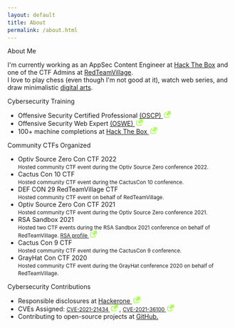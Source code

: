 ```yaml
---
layout: default
title: About
permalink: /about.html
---
```


<div class="about-container">
	<p class="about-h1">About Me</p>
	<p class="about-description">
I'm currently working as an AppSec Content Engineer at <a href="https://www.hackthebox.com/" target="_blank">Hack The Box</a> and one of the CTF Admins at <a href="https://redteamvillage.io/" target="_blank">RedTeamVillage</a>.<br>
I love to play chess (even though I'm not good at it), watch web series, and draw minimalistic <a href="https://www.deviantart.com/minimalrayhan" target="_blank">digital arts</a>.<br>

<p class="about-h1">Cybersecurity Training</p>
<p class="about-description">
<ul>
	<li>
    Offensive Security Certified Professional <a href="https://www.credential.net/9192b9ef-ee1a-452e-970c-ff19ca76ad82" target="_blank">(OSCP) <img src="/assets/images/link-icon.svg" style="width: 15px; margin: 0px 3px"></a>
	</li>
	<li>
    Offensive Security Web Expert <a href="https://www.credential.net/09a7efff-e1fe-4fe7-8f7a-ca8944bf48a8" target="_blank">(OSWE) <img src="/assets/images/link-icon.svg" style="width: 15px; margin: 0px 3px"></a>
	</li>
	<li>
    100+ machine completions at <a href="https://app.hackthebox.com/profile/60115"  target="_blank">Hack The Box <img src="/assets/images/link-icon.svg" style="width: 15px; margin: 0px 3px"></a>
	</li>
</ul>

<p class="about-h1">Community CTFs Organized</p>
<ul>
    <li>
    Optiv Source Zero Con CTF 2022<br>
	<small>Hosted community CTF event during the Optiv Source Zero conference 2022.</small>
	</li>
	<li>
    Cactus Con 10 CTF<br>
	<small>Hosted community CTF event during the CactusCon 10 conference.</small>
	</li>
	<li>
    DEF CON 29 RedTeamVillage CTF<br>
	<small>Hosted community CTF event on behalf of RedTeamVillage.</small>
	</li>
	<li>
    Optiv Source Zero Con CTF 2021<br>
	<small>Hosted community CTF event during the Optiv Source Zero conference 2021.</small>
	</li>
	<li>
    RSA Sandbox 2021<br>
	<small>Hosted two CTF events during the RSA Sandbox 2021 conference on behalf of RedTeamVillage. <a href="https://www.rsaconference.com/experts/rayhan-ahmed-niloy" target="_blank">RSA profile <img src="/assets/images/link-icon.svg" style="width: 15px; margin: 0px 3px"></a></small>
	</li>
	<li>
    Cactus Con 9 CTF<br>
	<small>Hosted community CTF event during the CactusCon 9 conference.</small>
	</li>
	<li>
    GrayHat Con CTF 2020<br>
	<small>Hosted community CTF event during the GrayHat conference 2020 on behalf of RedTeamVillage.</small>
	</li>
</ul>

<p class="about-h1">Cybersecurity Contributions</p>
<ul>
<li>Responsible disclosures at <a href="https://hackerone.com/rayhan0x01" target="_blank">Hackerone <img src="/assets/images/link-icon.svg" style="width: 15px; margin: 0px 3px"></a>
</li>
<li>CVEs Assigned:
	<small><a href="https://cve.mitre.org/cgi-bin/cvename.cgi?name=CVE-2021-21434" target="_blank">CVE-2021-21434 <img src="/assets/images/link-icon.svg" style="width: 15px; margin: 0px 3px"></a></small>, <small><a href="https://cve.mitre.org/cgi-bin/cvename.cgi?name=CVE-2021-36100" target="_blank">CVE-2021-36100 <img src="/assets/images/link-icon.svg" style="width: 15px; margin: 0px 3px"></a></small>
</li>
<li>Contributing to open-source projects at <a href="https://github.com/rayhan0x01" target="_blank">GitHub.</a></li>
</ul>
<br>

